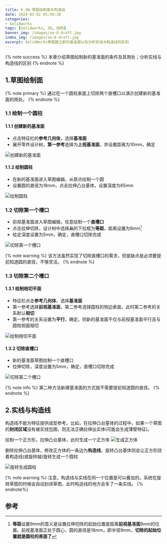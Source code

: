```yaml
---
title: 6.SW-草图绘制面与构造线
date: 2024-03-02 05:59:38
categories:
- Solidworks
tags: [Solidworks, 3D, 结构]
banner_img: /images/sw-6-draft.jpg
index_img: /images/sw-6-draft.jpg
excerpt: SolidWorks草图建立新的基准面以及分析实线与构造线的区别
---
```


{% note success %}
本章介绍草图绘制新的基准面的条件及其用处；分析实线与构造线的区别
{% endnote %}

## 1.草图绘制面
{% note primary %}
通过在一个圆柱表面上切除两个直槽口以演示创建新的基准面的用处。
{% endnote %}
### 1.1 绘制一个圆柱
#### 1.1.1 创建新的基准面
- 点击特征栏的**参考几何体**，选择**基准面**
- 展开零件设计树，**第一参考**选择为**上视基准面**，并设置距离为10mm，确定

![创建新的基准面](new_benchmark_plain.gif)

#### 1.1.2 绘制圆柱
- 在新的基准面进入草图编辑，从原点绘制一个圆
- 设置圆的直径为18mm，点击拉伸凸台基体，设置深度为65mm

![绘制圆柱](new_column.gif)

### 1.2 切除第一个槽口

- 前视基准面进入草图编辑，任意绘制一个**直槽口**
- 点击拉伸切除，设计树中选择**从**的下拉框为**等距**，距离设置为9mm[^1]
- 给定深度设置为5mm，确定，直槽口切除完成

![切除第一个槽口](remove_tank_1.gif)

{% note warning %}
该方法虽然实现了切除直槽口的需求，但是缺点是必须要提前知道圆的直径，不够灵活。
{% endnote %}

### 1.3 切除第二个槽口
#### 1.3.1 绘制相切平面
- 特征栏点击**参考几何体**，选择**基准面**
- 第一参考选择**前视基准面**，第二参考选择圆柱的侧边表面，此时第二参考的关系默认**相切**
- 第一参考的关系设置为**平行**，确定，则新的基准面不仅与前视基准面平行且与圆柱侧面相切

![绘制相切平面](new_benchmark_tan.gif)

#### 1.3.2 切除直槽口
- 新的基准面草图绘制一个直槽口
- 拉伸切除，深度设置为5mm，确定，直槽口切除完成

![切除第二个槽口](remove_tank_2.gif)

{% note info %}
第二种方法新建基准面的方式就不需要提前知道圆的直径。
{% endnote %}

## 2.实线与构造线
构造线不能为特征提供成型参考。比如，在拉伸凸台基体的过程中，如果一个草图的**封闭区域**没有被实线包围，则无法正确拉伸出实体(可能会生成薄壁特征)。

绘制一个正方形，拉伸凸台基体，此时生成一个正方体
![生成正方体](new_cube.gif)

删除拉伸凸台基体，修改正方体的一条边为**构造线**，旋转凸台基体则会让正方形绕着构造线(或旋转轴)旋转生成一个圆柱

![旋转生成圆柱](rotate_to_column.gif)

{% note warning %}
注意，构造线与实线在同一个位置是可以叠加的。系统在旋转草图的时候会自动封闭草图，此时构造线的地方会多了一条实线。
{% endnote%}
## 参考
[^1]: **等距**设置9mm的意义是设置拉伸切除的起始位置是距离**前视基准面**9mm的位置。前视基准面正处于圆心，圆的直径是18mm，即半径9mm，**切除的起始位置就是圆柱的表面了**

